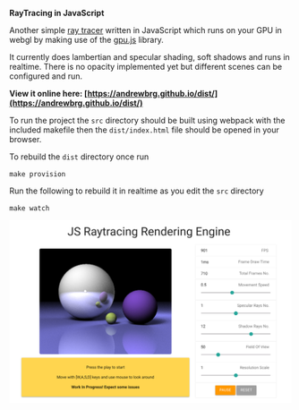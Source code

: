 __RayTracing in JavaScript__

Another simple [ray tracer](https://en.wikipedia.org/wiki/Ray_tracing_(graphics)) written in JavaScript which runs on your GPU in webgl by making use of the [gpu.js](https://gpu.rocks/#/) library.

It currently does lambertian and specular shading, soft shadows and runs in realtime. There is no opacity implemented yet but different scenes can be configured and run.

**View it online here: [https://andrewbrg.github.io/dist/](https://andrewbrg.github.io/dist/)**

To run the project the `src` directory should be built using webpack with the included makefile then the `dist/index.html` file should be opened in your browser.

To rebuild the `dist` directory once run

```shell
make provision
```

Run the following to rebuild it in realtime as you edit the `src` directory

```shell
make watch
```

![GPU Raytracer](https://raw.githubusercontent.com/andrewbrg/andrewbrg.github.io/main/src/screenshot.png)